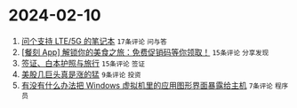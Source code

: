 # 2024-02-10

1. [问个支持 LTE/5G 的笔记本](https://www.v2ex.com/t/1015208) `17条评论` `问与答`
1. [[餐刻 App] 解锁你的美食之旅：免费促销码等你领取！](https://www.v2ex.com/t/1015211) `15条评论` `分享发现`
1. [签证、白本护照与旅行](https://www.v2ex.com/t/1015219) `15条评论` `签证`
1. [美股几巨头真是涨的猛](https://www.v2ex.com/t/1015216) `9条评论` `投资`
1. [有没有什么办法把 Windows 虚拟机里的应用图形界面暴露给主机](https://www.v2ex.com/t/1015213) `7条评论` `程序员`
